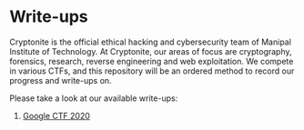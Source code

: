 # Write-ups
Cryptonite is the official ethical hacking and cybersecurity team of Manipal Institute of Technology. At Cryptonite, our areas of focus are cryptography, forensics, research, reverse engineering and web exploitation. We compete in various CTFs, and this repository will be an ordered method to record our progress and write-ups on.

Please take a look at our available write-ups:
1. [Google CTF 2020](https://github.com/Cryptonite-MIT/Write-ups/tree/master/Google-CTF-2020)
